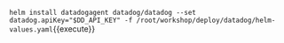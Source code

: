 `helm install datadogagent datadog/datadog --set datadog.apiKey="$DD_API_KEY" -f /root/workshop/deploy/datadog/helm-values.yaml`{{execute}}